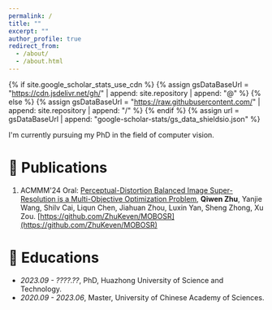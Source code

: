 ```yaml
---
permalink: /
title: ""
excerpt: ""
author_profile: true
redirect_from: 
  - /about/
  - /about.html
---
```


{% if site.google_scholar_stats_use_cdn %}
{% assign gsDataBaseUrl = "https://cdn.jsdelivr.net/gh/" | append: site.repository | append: "@" %}
{% else %}
{% assign gsDataBaseUrl = "https://raw.githubusercontent.com/" | append: site.repository | append: "/" %}
{% endif %}
{% assign url = gsDataBaseUrl | append: "google-scholar-stats/gs_data_shieldsio.json" %}

<span class='anchor' id='about-me'></span>
I'm currently pursuing my PhD in the field of computer vision.

# 📝 Publications 

1. ACMMM'24 Oral: [Perceptual-Distortion Balanced Image Super-Resolution is a Multi-Objective Optimization Problem](https://arxiv.org/abs/2409.03179), **Qiwen Zhu**, Yanjie Wang, Shilv Cai, Liqun Chen, Jiahuan Zhou, Luxin Yan, Sheng Zhong, Xu Zou. [https://github.com/ZhuKeven/MOBOSR](https://github.com/ZhuKeven/MOBOSR)

# 📖 Educations
- *2023.09 - ????.??*, PhD, Huazhong University of Science and Technology. 
- *2020.09 - 2023.06*, Master, University of Chinese Academy of Sciences. 

